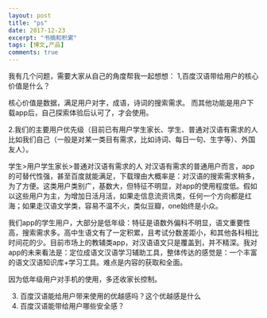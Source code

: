 ```yaml
---
layout: post
title: "ps"
date: 2017-12-23
excerpt: "书摘和积累"
tags: [博文,产品]
comments: true
---
```


我有几个问题，需要大家从自己的角度帮我一起想想：
1,百度汉语带给用户的核心价值是什么？

核心价值是数据，满足用户对字，成语，诗词的搜索需求。
而其他功能是用户下载app后，自己探索体验后认可了，才会使用。

2.我们的主要用户优先级（目前已有用户学生家长、学生、普通对汉语有需求的人比如我们自己（一般是对某一类目有需求，比如诗词、每日一句、生字等）、外国友人）。

学生>用户学生家长>普通对汉语有需求的人
对汉语有需求的普通用户而言，app的可替代性强，甚至百度就能满足，下载理由大概率是：对汉语的搜索需求稍多，为了方便。这类用户类别广，基数大，但特征不明显，对app的使用程度低。假如以这些用户为主，为增加日活月活，如果走信息流资讯类，任何一个方向都是红海；如果走汉语文学类，容易不温不火，类似豆瓣，one始终是小众。

我们app的学生用户，大部分是低年级：特征是语数外偏科不明显，语文重要性高，搜索需求多。高中生语文有了一定积累，且考试分数差距小，和其他各科相比时间花的少。目前市场上的教辅类app，对汉语语文只是覆盖到，并不精深。我对app的未来看法是：定位成语文汉语学习辅助工具，整体传达的感觉是：一个丰富的语文汉语知识库+学习工具。难点是内容的获取和全面。

因为低年级用户对手机的使用，多还收家长控制。


3. 百度汉语能给用户带来使用的优越感吗？这个优越感是什么
4. 百度汉语能带给用户哪些安全感？








